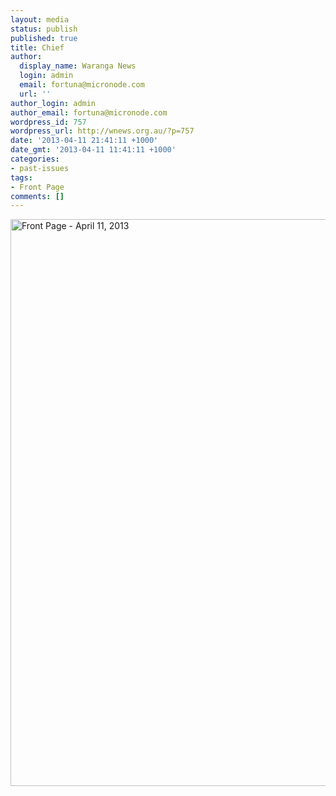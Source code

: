 ```yaml
---
layout: media
status: publish
published: true
title: Chief
author:
  display_name: Waranga News
  login: admin
  email: fortuna@micronode.com
  url: ''
author_login: admin
author_email: fortuna@micronode.com
wordpress_id: 757
wordpress_url: http://wnews.org.au/?p=757
date: '2013-04-11 21:41:11 +1000'
date_gmt: '2013-04-11 11:41:11 +1000'
categories:
- past-issues
tags:
- Front Page
comments: []
---
```


<a href="{{ site.url }}/images/2013/04/frontpage-20130411.pdf"><img class="alignnone size-full wp-image-755" alt="Front Page - April 11, 2013" src="{{ site.url }}/images/2013/04/frontpage-20130411.png" width="624" height="907" /></a>
